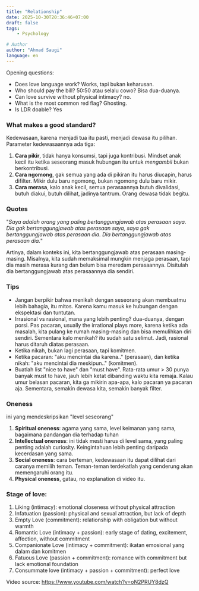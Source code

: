 ```yaml
---
title: "Relationship"
date: 2025-10-30T20:36:46+07:00
draft: false
tags:
    - Psychology

# Author
author: "Ahmad Saugi"
language: en
---
```


Opening questions:
- Does love language work? Works, tapi bukan keharusan.
- Who should pay the bill? 50:50 atau selalu cowo? Bisa dua-duanya.
- Can love survive without physical intimacy? no.
- What is the most common red flag? Ghosting.
- Is LDR doable? Yes


### What makes a good standard?

Kedewasaan, karena menjadi tua itu pasti, menjadi dewasa itu pilihan. Parameter kedewasaannya ada tiga:

1. **Cara pikir**, tidak hanya konsumsi, tapi juga kontribusi. Mindset anak kecil itu ketika seseorang masuk hubungan itu untuk *mengambil* bukan berkontribusi.
2. **Cara ngomong**, gak semua yang ada di pikiran itu harus diucapin, harus difilter. Mikir dulu baru ngomong, bukan ngomong dulu baru mikir.
3. **Cara merasa**, kalo anak kecil, semua perasaannya butuh divalidasi, butuh diakui, butuh dilihat, jadinya tantrum. Orang dewasa tidak begitu.

### Quotes

"*Saya adalah orang yang paling bertanggungjawab atas perasaan saya. Dia gak bertanggungjawab atas perasaan saya, saya gak bertanggungjawab atas perasaan dia. Dia bertanggungjawab atas perasaan dia.*"

Artinya, dalam konteks ini, kita bertanggungjawab atas perasaan masing-masing. Misalnya, kita sudah memaksimal mungkin menjaga perasaan, tapi dia masih merasa kurang dan belum bisa meredam perasaannya. Disitulah dia bertanggungjawab atas perasaannya dia sendiri.


### Tips

- Jangan berpikir bahwa menikah dengan seseorang akan membuatmu lebih bahagia, itu mitos. Karena kamu masuk ke hubungan dengan ekspektasi dan tuntutan.
- Irrasional vs rasional, mana yang lebih penting? dua-duanya, dengan porsi. Pas pacaran, usually the irrational plays more, karena ketika ada masalah, kita pulang ke rumah masing-masing dan bisa memulihkan diri sendiri. Sementara kalo menikah? itu sudah satu selimut. Jadi, rasional harus ditaruh diatas perasaan.
- Ketika nikah, bukan lagi perasaan, tapi komitmen.
- Ketika pacaran: "aku mencintai dia karena.." (perasaan), dan ketika nikah: "aku mencintai dia meskipun.." (komitmen).
- Buatlah list "nice to have" dan "must have". Rata-rata umur > 30 punya banyak must to have, jauh lebih ketat dibanding waktu kita remaja. Kalau umur belasan pacaran, kita ga mikirin apa-apa, kalo pacaran ya pacaran aja. Sementara, semakin dewasa kita, semakin banyak filter.

### Oneness

ini yang mendeskripsikan "level seseorang"

1. **Spiritual oneness**: agama yang sama, level keimanan yang sama, bagaimana pandangan dia terhadap tuhan
2. **Intellectual oneness**: ini tidak mesti harus di level sama, yang paling penting adalah curiosity. Keingintahuan lebih penting daripada kecerdasan yang sama.
3. **Social oneness**: cara berteman, kedewasaan itu dapat dilihat dari caranya memilih teman. Teman-teman terdekatlah yang cenderung akan memengaruhi orang itu.
4. **Physical oneness**, gatau, no explanation di video itu.

### Stage of love:

1. Liking (intimacy): emotional closeness without physical attraction
2. Infatuation (passion): physical and sexual attraction, but lack of depth
3. Empty Love (commitment): relationship with obligation but without warmth
4. Romantic Love (intimacy + passion): early stage of dating, excitement, affection, without commitment
5. Companionate Love (intimacy + commitment): ikatan emosional yang dalam dan komitmen
6. Fatuous Love (passion + commitment): romance with commitment but lack emotional foundation
7. Consummate love  (intimacy + passion + commitment): perfect love


Video source: https://www.youtube.com/watch?v=oN2PRUY8dzQ